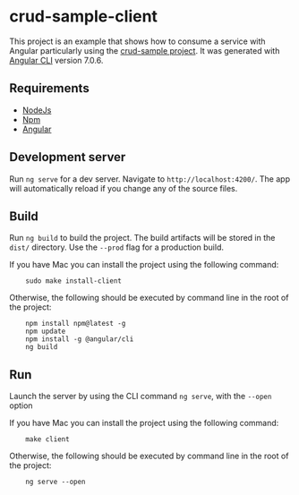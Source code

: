 # crud-sample-client


This project is an example that shows how to consume a service with Angular particularly using the
[crud-sample project](https://github.com/camroga/crud-sample). It was generated with [Angular CLI](https://github.com/angular/angular-cli) version 7.0.6.

Requirements
------------
* [NodeJs](https://nodejs.org/en/download/)
* [Npm](https://docs.npmjs.com/cli/install)
* [Angular](https://www.npmjs.com/package/@angular/cli)


## Development server

Run `ng serve` for a dev server. Navigate to `http://localhost:4200/`. The app will automatically reload if you change any of the source files.

## Build

Run `ng build` to build the project. The build artifacts will be stored in the `dist/` directory. Use the `--prod` flag for a production build.

If you have Mac you can install the project using the following command:

```
    sudo make install-client
```
Otherwise, the following should be executed by command line in the root of the project:

```
	npm install npm@latest -g
	npm update
	npm install -g @angular/cli
	ng build
```

Run
-----

Launch the server by using the CLI command `ng serve`, with the `--open` option

If you have Mac you can install the project using the following command:

```
    make client
```
Otherwise, the following should be executed by command line in the root of the project:

```
	ng serve --open
```